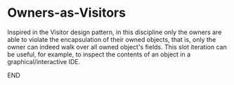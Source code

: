 # Owners-as-Visitors

Inspired in the Visitor design pattern, in this discipline only the owners are
able to violate the encapsulation of their owned objects, that is, only the 
owner can indeed walk over all owned object's fields. This slot iteration can
be useful, for example, to inspect the contents of an object in a
graphical/interactive IDE.

END
